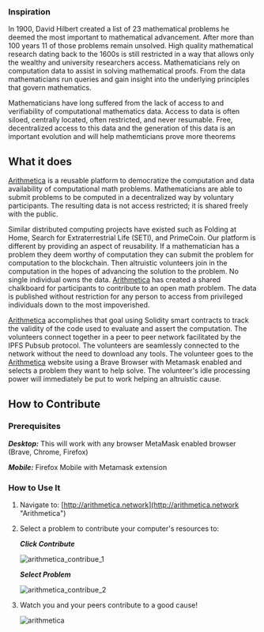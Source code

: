### Inspiration
In 1900, David Hilbert created a list of 23 mathematical problems he deemed the most important to mathematical advancement. After more than 100 years 11 of those problems remain unsolved. High quality mathematical research dating back to the 1600s is still restricted in a way that allows only the wealthy and university researchers access. Mathematicians rely on computation data to assist in solving mathematical proofs. From the data mathematicians run queries and gain insight into the underlying principles that govern mathematics.

Mathematicians have long suffered from the lack of access to and verifiability of computational mathematics data. Access to data is often siloed, centrally located, often restricted, and never resumable. Free, decentralized access to this data and the generation of this data is an important evolution and will help mathemticians prove more theorems

## What it does
[Arithmetica](https://arithm3tica.github.io/arithmetica/#) is a reusable platform to democratize the computation and data availability of computational math problems. Mathematicians are able to submit problems to be computed in a decentralized way by voluntary participants. The resulting data is not access restricted; it is shared freely with the public.

Similar distributed computing projects have existed such as Folding at Home, Search for Extraterrestrial Life (SETI), and PrimeCoin. Our platform is different by providing an aspect of reusability. If a mathematician has a problem they deem worthy of computation they can submit the problem for computation to the blockchain. Then altruistic volunteers join in the computation in the hopes of advancing the solution to the problem. No single individual owns the data. [Arithmetica](https://arithm3tica.github.io/arithmetica/#) has created a shared chalkboard for participants to contribute to an open math problem. The data is published without restriction for any person to access from privileged individuals down to the most impoverished.

[Arithmetica](https://arithm3tica.github.io/arithmetica/#) accomplishes that goal using Solidity smart contracts to track the validity of the code used to evaluate and assert the computation. The volunteers connect together in a peer to peer network facilitated by the IPFS Pubsub protocol. The volunteers are seamlessly connected to the network without the need to download any tools. The volunteer goes to the [Arithmetica](https://arithm3tica.github.io/arithmetica/#) website using a Brave Browser with Metamask enabled and selects a problem they want to help solve. The volunteer's idle processing power will immediately be put to work helping an altruistic cause.

## How to Contribute

### Prerequisites

***Desktop:*** This will work with any browser MetaMask enabled browser (Brave, Chrome, Firefox)

***Mobile:*** Firefox Mobile with Metamask extension

### How to Use It

1. Navigate to: [http://arithmetica.network](http://arithmetica.network "Arithmetica")

2. Select a problem to contribute your computer's resources to:

    ***Click Contribute***

    ![arithmetica_contribue_1](https://raw.githubusercontent.com/arithm3tica/landing-page/master/images/arithmetica_contribute_1.jpeg)

    ***Select Problem***

    ![arithmetica_contribue_2](https://raw.githubusercontent.com/arithm3tica/landing-page/master/images/arithmetica_contribute_2.jpeg)

3. Watch you and your peers contribute to a good cause!

    ![arithmetica](https://raw.githubusercontent.com/arithm3tica/landing-page/master/images/arithmetica.gif)



